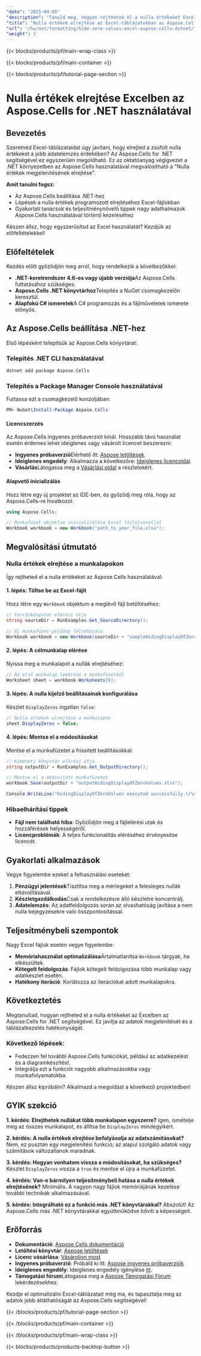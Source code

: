 ```yaml
---
"date": "2025-04-05"
"description": "Tanuld meg, hogyan rejtheted el a nulla értékeket Excelben az Aspose.Cells for .NET segítségével, amivel javíthatod az adatok átláthatóságát és a táblázatkezelést."
"title": "Nulla értékek elrejtése az Excel-táblázatokban az Aspose.Cells for .NET használatával"
"url": "/hu/net/formatting/hide-zero-values-excel-aspose-cells-dotnet/"
"weight": 1
---
```


{{< blocks/products/pf/main-wrap-class >}}

{{< blocks/products/pf/main-container >}}

{{< blocks/products/pf/tutorial-page-section >}}


# Nulla értékek elrejtése Excelben az Aspose.Cells for .NET használatával

## Bevezetés

Szeretnéd Excel-táblázataidat úgy javítani, hogy elrejted a zsúfolt nulla értékeket a jobb adatelemzés érdekében? Az Aspose.Cells for .NET segítségével ez egyszerűen megoldható. Ez az oktatóanyag végigvezet a .NET környezetben az Aspose.Cells használatával megvalósítható a "Nulla értékek megjelenítésének elrejtése".

**Amit tanulni fogsz:**
- Az Aspose.Cells beállítása .NET-hez
- Lépések a nulla értékek programozott elrejtéséhez Excel-fájlokban
- Gyakorlati tanácsok és teljesítménynövelő tippek nagy adathalmazok Aspose.Cells használatával történő kezeléséhez

Készen állsz, hogy egyszerűsítsd az Excel használatát? Kezdjük az előfeltételekkel!

## Előfeltételek

Kezdés előtt győződjön meg arról, hogy rendelkezik a következőkkel:
- **.NET-keretrendszer 4.6-os vagy újabb verziója**Az Aspose.Cells futtatásához szükséges.
- **Aspose.Cells .NET könyvtárhoz**Telepítés a NuGet csomagkezelőn keresztül.
- **Alapfokú C# ismeretek**A C# programozás és a fájlműveletek ismerete előnyös.

## Az Aspose.Cells beállítása .NET-hez

Első lépésként telepítsük az Aspose.Cells könyvtárat:

### Telepítés .NET CLI használatával
```bash
dotnet add package Aspose.Cells
```

### Telepítés a Package Manager Console használatával
Futtassa ezt a csomagkezelő konzoljában:
```powershell
PM> NuGet\Install-Package Aspose.Cells
```

#### Licencszerzés
Az Aspose.Cells ingyenes próbaverziót kínál. Hosszabb távú használat esetén érdemes lehet ideiglenes vagy vásárolt licencet beszerezni:
- **Ingyenes próbaverzió**Elérhető itt: [Aspose letöltések](https://releases.aspose.com/cells/net/).
- **Ideiglenes engedély**: Alkalmazza a következőre: [Ideiglenes licencoldal](https://purchase.aspose.com/temporary-license/).
- **Vásárlás**Látogassa meg a [Vásárlási oldal](https://purchase.aspose.com/buy) a részletekért.

#### Alapvető inicializálás
Hozz létre egy új projektet az IDE-ben, és győződj meg róla, hogy az Aspose.Cells-re hivatkozol:
```csharp
using Aspose.Cells;

// Munkafüzet objektum inicializálása Excel fájlútvonallal
Workbook workbook = new Workbook("path_to_your_file.xlsx");
```

## Megvalósítási útmutató

### Nulla értékek elrejtése a munkalapokon
Így rejtheted el a nulla értékeket az Aspose.Cells használatával:

#### 1. lépés: Töltse be az Excel-fájlt
Hozz létre egy `Workbook` objektum a meglévő fájl betöltéséhez:
```csharp
// Forráskönyvtár elérési útja
string sourceDir = RunExamples.Get_SourceDirectory();

// Új munkafüzet-példány létrehozása
Workbook workbook = new Workbook(sourceDir + "sampleHidingDisplayOfZeroValues.xlsx");
```

#### 2. lépés: A célmunkalap elérése
Nyissa meg a munkalapot a nullák elrejtéséhez:
```csharp
// Az első munkalap lekérése a munkafüzetből
Worksheet sheet = workbook.Worksheets[0];
```

#### 3. lépés: A nulla kijelző beállításainak konfigurálása
Készlet `DisplayZeros` ingatlan `false`:
```csharp
// Nulla értékek elrejtése a munkalapon
sheet.DisplayZeros = false;
```

#### 4. lépés: Mentse el a módosításokat
Mentse el a munkafüzetet a frissített beállításokkal:
```csharp
// Kimeneti könyvtár elérési útja
string outputDir = RunExamples.Get_OutputDirectory();

// Mentse el a módosított munkafüzetet
workbook.Save(outputDir + "outputHidingDisplayOfZeroValues.xlsx");

Console.WriteLine("HidingDisplayOfZeroValues executed successfully.\r\n");
```

### Hibaelhárítási tippek
- **Fájl nem található hiba**: Győződjön meg a fájlelérési utak és hozzáférések helyességéről.
- **Licencproblémák**: A teljes funkcionalitás eléréséhez érvényesítse licencét.

## Gyakorlati alkalmazások
Vegye figyelembe ezeket a felhasználási eseteket:
1. **Pénzügyi jelentések**Tisztítsa meg a mérlegeket a felesleges nullák eltávolításával.
2. **Készletgazdálkodás**Csak a rendelkezésre álló készletre koncentrálj.
3. **Adatelemzés**: Az adatfeldolgozás során az olvashatóság javítása a nem nulla bejegyzésekre való összpontosítással.

## Teljesítménybeli szempontok
Nagy Excel fájlok esetén vegye figyelembe:
- **Memóriahasználat optimalizálása**Ártalmatlanítsa `Workbook` tárgyak, ha elkészültek.
- **Kötegelt feldolgozás**: Fájlok kötegelt feldolgozása több munkalap vagy adatkészlet esetén.
- **Hatékony iteráció**: Korlátozza az iterációkat adott munkalapokra.

## Következtetés
Megtanultad, hogyan rejtheted el a nulla értékeket az Excelben az Aspose.Cells for .NET segítségével. Ez javítja az adatok megjelenítését és a táblázatkezelés hatékonyságát.

### Következő lépések:
- Fedezzen fel további Aspose.Cells funkciókat, például az adatkezelést és a diagramkészítést.
- Integrálja ezt a funkciót nagyobb alkalmazásokba vagy munkafolyamatokba.

Készen állsz kipróbálni? Alkalmazd a megoldást a következő projektedben!

## GYIK szekció

**1. kérdés: Elrejthetek nullákat több munkalapon egyszerre?**
Igen, ismételje meg az összes munkalapot, és állítsa be `DisplayZeros` mindegyikért.

**2. kérdés: A nulla értékek elrejtése befolyásolja az adatszámításokat?**
Nem, ez pusztán egy megjelenítési funkció; az alapul szolgáló adatok vagy számítások változatlanok maradnak.

**3. kérdés: Hogyan vonhatom vissza a módosításokat, ha szükséges?**
Készlet `DisplayZeros` vissza a `true` és mentse el újra a munkafüzetet.

**4. kérdés: Van-e bármilyen teljesítménybeli hatása a nulla értékek elrejtésének?**
Minimális. A nagyon nagy fájlok memóriájának kezelése további technikák alkalmazásával.

**5. kérdés: Integrálható ez a funkció más .NET könyvtárakkal?**
Abszolút! Az Aspose.Cells más .NET könyvtárakkal együttműködve bővíti a képességeit.

## Erőforrás
- **Dokumentáció**: [Aspose Cells dokumentáció](https://reference.aspose.com/cells/net/)
- **Letöltési könyvtár**: [Aspose letöltések](https://releases.aspose.com/cells/net/)
- **Licenc vásárlása**: [Vásároljon most](https://purchase.aspose.com/buy)
- **Ingyenes próbaverzió**: Próbáld ki itt: [Aspose ingyenes próbaverziók](https://releases.aspose.com/cells/net/)
- **Ideiglenes engedély**: Ideiglenes engedély igénylése [itt](https://purchase.aspose.com/temporary-license/).
- **Támogatási fórum**Látogassa meg a [Aspose Támogatási Fórum](https://forum.aspose.com/c/cells/9) lekérdezésekhez.

Kezdje el optimalizálni Excel-táblázatait még ma, és tapasztalja meg az adatok jobb átláthatóságát az Aspose.Cells segítségével!


{{< /blocks/products/pf/tutorial-page-section >}}

{{< /blocks/products/pf/main-container >}}

{{< /blocks/products/pf/main-wrap-class >}}

{{< blocks/products/products-backtop-button >}}